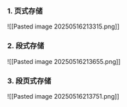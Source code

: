 ### 1. 页式存储
![[Pasted image 20250516213315.png]]
### 2. 段式存储
![[Pasted image 20250516213655.png]]
### 3. 段页式存储
![[Pasted image 20250516213751.png]]
